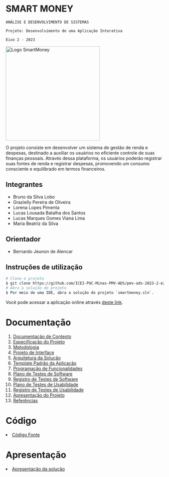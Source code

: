 # SMART MONEY

`ANÁLISE E DESENVOLVIMENTO DE SISTEMAS`

`Projeto: Desenvolvimento de uma Aplicação Interativa`

`Eixo 2 - 2023`

<img src="https://i.imgur.com/j4IaAuD.png" style="width: 300px;" alt="Logo SmartMoney">

O projeto consiste em desenvolver um sistema de gestão de renda e despesas, destinado a auxiliar os usuários no eficiente controle de suas finanças pessoais. Através dessa plataforma, os usuários poderão registrar suas fontes de renda e registrar despesas, promovendo um consumo consciente e equilibrado em termos financeiros.

## Integrantes

* Bruno da Silva Lobo
* Grazielly Pereira de Oliveira
* Lorena Lopes Pimenta
* Lucas Lousada Batalha dos Santos
* Lucas Marques Gomes Viana Lima
* Maria Beatriz da Silva

## Orientador

* Bernardo Jeunon de Alencar

## Instruções de utilização

```bash
# Clone o projeto
$ git clone https://github.com/ICEI-PUC-Minas-PMV-ADS/pmv-ads-2023-2-e2-proj-int-t8-smartmoney.git
# Abra a solução do projeto
$ Por meio de uma IDE, abra a solução do projeto `smartmoney.sln`.
```

Você pode acessar a aplicação online através [deste link](https://smartmoney-app.azurewebsites.net).

# Documentação

<ol>
<li><a href="docs/01-Documentação de Contexto.md"> Documentação de Contexto</a></li>
<li><a href="docs/02-Especificação do Projeto.md"> Especificação do Projeto</a></li>
<li><a href="docs/03-Metodologia.md"> Metodologia</a></li>
<li><a href="docs/04-Projeto de Interface.md"> Projeto de Interface</a></li>
<li><a href="docs/05-Arquitetura da Solução.md"> Arquitetura da Solução</a></li>
<li><a href="docs/06-Template Padrão da Aplicação.md"> Template Padrão da Aplicação</a></li>
<li><a href="docs/07-Programação de Funcionalidades.md"> Programação de Funcionalidades</a></li>
<li><a href="docs/08-Plano de Testes de Software.md"> Plano de Testes de Software</a></li>
<li><a href="docs/09-Registro de Testes de Software.md"> Registro de Testes de Software</a></li>
<li><a href="docs/10-Plano de Testes de Usabilidade.md"> Plano de Testes de Usabilidade</a></li>
<li><a href="docs/11-Registro de Testes de Usabilidade.md"> Registro de Testes de Usabilidade</a></li>
<li><a href="docs/12-Apresentação do Projeto.md"> Apresentação do Projeto</a></li>
<li><a href="docs/13-Referências.md"> Referências</a></li>
</ol>

# Código

<li><a href="src/README.md"> Código Fonte</a></li>

# Apresentação

<li><a href="presentation/README.md"> Apresentação da solução</a></li>
